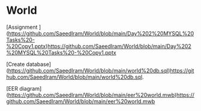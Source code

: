# World
[Assignment
] (https://github.com/SaeedIram/World/blob/main/Day%202%20MYSQL%20Tasks%20-%20Copy1.pptx)https://github.com/SaeedIram/World/blob/main/Day%202%20MYSQL%20Tasks%20-%20Copy1.pptx

[Create database] (https://github.com/SaeedIram/World/blob/main/world%20db.sql)https://github.com/SaeedIram/World/blob/main/world%20db.sql.


[EER diagram] (https://github.com/SaeedIram/World/blob/main/eer%20world.mwb)https://github.com/SaeedIram/World/blob/main/eer%20world.mwb
